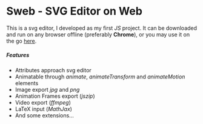 # Sweb - SVG Editor on Web

This is a svg editor, I developed as my first *JS* project. It can be downloaded and run on any browser offline (preferably **Chrome**), or you may use it on the go [here](https://badafest.github.io).

##### Features
+ Attributes approach svg editor
+ Animatable through *animate*, *animateTransform* and *animateMotion* elements
+ Image export *jpg* and *png*
+ Animation Frames export (*jszip*)
+ Video export (*ffmpeg*)
+ LaTeX input (*MathJax*)
+ And some extensions...
